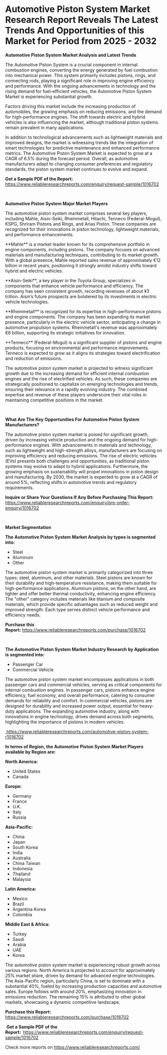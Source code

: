 <p><h1>Automotive Piston System Market Research Report Reveals The Latest Trends And Opportunities of this Market for Period from 2025 - 2032</h1></p><p><strong>Automotive Piston System Market Analysis and Latest Trends</strong></p>
<p><p>The Automotive Piston System is a crucial component in internal combustion engines, converting the energy generated by fuel combustion into mechanical power. This system primarily includes pistons, rings, and connecting rods, playing a significant role in improving engine efficiency and performance. With the ongoing advancements in technology and the rising demand for fuel-efficient vehicles, the Automotive Piston System Market is experiencing substantial growth. </p><p>Factors driving this market include the increasing production of automobiles, the growing emphasis on reducing emissions, and the demand for high-performance engines. The shift towards electric and hybrid vehicles is also influencing the market, although traditional piston systems remain prevalent in many applications. </p><p>In addition to technological advancements such as lightweight materials and improved designs, the market is witnessing trends like the integration of smart technologies for predictive maintenance and enhanced performance metrics. The Automotive Piston System Market is expected to grow at a CAGR of 6.5% during the forecast period. Overall, as automotive manufacturers adapt to changing consumer preferences and regulatory standards, the piston system market continues to evolve and expand.</p></p>
<p><strong>Get a Sample PDF of the Report:&nbsp;</strong> <a href="https://www.reliableresearchreports.com/enquiry/request-sample/1016702?utm_campaign=2957&utm_medium=2&utm_source=Github&utm_content=ia&utm_term=30032025&utm_id=automotive-piston-system">https://www.reliableresearchreports.com/enquiry/request-sample/1016702</a></p>
<p>&nbsp;</p>
<p><strong>Automotive Piston System Major Market Players</strong></p>
<p><p>The automotive piston system market comprises several key players, including Mahle, Aisin-Seiki, Rheinmetall, Hitachi, Tenneco (Federal-Mogul), KSPG, Shriram Pistons and Rings, and Arias Piston. These companies are recognized for their innovations in piston technology, lightweight materials, and performance enhancements.</p><p>**Mahle** is a market leader known for its comprehensive portfolio in engine components, including pistons. The company focuses on advanced materials and manufacturing techniques, contributing to its market growth. With a global presence, Mahle reported sales revenue of approximately €12 billion in recent years, positioning it strongly amidst industry shifts toward hybrid and electric vehicles.</p><p>**Aisin-Seiki**, a key player in the Toyota Group, specializes in components that enhance vehicle performance and efficiency. The company has seen consistent growth, recording revenues of about ¥3 trillion. Aisin’s future prospects are bolstered by its investments in electric vehicle technologies.</p><p>**Rheinmetall** is recognized for its expertise in high-performance pistons and engine components. The company has been expanding its market presence, particularly in the electric vehicle sector, anticipating a change in automotive propulsion systems. Rheinmetall's revenue was approximately €6 billion, supporting its strategic initiatives for innovation.</p><p>**Tenneco** (Federal-Mogul) is a significant supplier of pistons and engine products, focusing on environmental and performance improvements. Tenneco is expected to grow as it aligns its strategies toward electrification and reduction of emissions.</p><p>The automotive piston system market is projected to witness significant growth due to the increasing demand for efficient internal combustion engines and the rise of electrified vehicles. As such, these companies are strategically positioned to capitalize on emerging technologies and trends, ensuring their relevance in a rapidly evolving industry. The combined expertise and revenue of these players underscore their vital roles in maintaining competitive positions in the market.</p></p>
<p>&nbsp;</p>
<p><strong>What Are The Key Opportunities For Automotive Piston System Manufacturers?</strong></p>
<p><p>The automotive piston system market is poised for significant growth, driven by increasing vehicle production and the ongoing demand for high-performance engines. With advancements in materials and technology, such as lightweight and high-strength alloys, manufacturers are focusing on improving efficiency and reducing emissions. The rise of electric vehicles (EVs) presents both challenges and opportunities, as traditional piston systems may evolve to adapt to hybrid applications. Furthermore, the growing emphasis on sustainability will propel innovations in piston design and manufacturing. By 2030, the market is expected to grow at a CAGR of around 5%, reflecting shifts in automotive trends and regulatory requirements.</p></p>
<p><strong>Inquire or Share Your Questions If Any Before Purchasing This Report:</strong> <a href="https://www.reliableresearchreports.com/enquiry/pre-order-enquiry/1016702?utm_campaign=2957&utm_medium=2&utm_source=Github&utm_content=ia&utm_term=30032025&utm_id=automotive-piston-system">https://www.reliableresearchreports.com/enquiry/pre-order-enquiry/1016702</a></p>
<p>&nbsp;</p>
<p><strong>Market Segmentation</strong></p>
<p><strong>The Automotive Piston System Market Analysis by types is segmented into:</strong></p>
<p><ul><li>Steel</li><li>Aluminum</li><li>Other</li></ul></p>
<p><p>The automotive piston system market is primarily categorized into three types: steel, aluminum, and other materials. Steel pistons are known for their durability and high-temperature resistance, making them suitable for high-performance applications. Aluminum pistons, on the other hand, are lighter and offer better thermal conductivity, enhancing engine efficiency. The "other" category includes materials like titanium and composite materials, which provide specific advantages such as reduced weight and improved strength. Each type serves distinct vehicle performance and efficiency needs.</p></p>
<p><strong>Purchase this Report:&nbsp;</strong><a href="https://www.reliableresearchreports.com/purchase/1016702?utm_campaign=2957&utm_medium=2&utm_source=Github&utm_content=ia&utm_term=30032025&utm_id=automotive-piston-system">https://www.reliableresearchreports.com/purchase/1016702</a></p>
<p>&nbsp;</p>
<p><strong>The Automotive Piston System Market Industry Research by Application is segmented into:</strong></p>
<p><ul><li>Passenger Car</li><li>Commercial Vehicle</li></ul></p>
<p><p>The automotive piston system market encompasses applications in both passenger cars and commercial vehicles, serving as critical components for internal combustion engines. In passenger cars, pistons enhance engine efficiency, fuel economy, and overall performance, catering to consumer demands for reliability and comfort. In commercial vehicles, pistons are designed for durability and increased power output, essential for heavy-duty applications. The expanding automotive industry, along with innovations in engine technology, drives demand across both segments, highlighting the importance of pistons in modern vehicles.</p></p>
<p><a href="https://www.reliableresearchreports.com/automotive-piston-system-r1016702?utm_campaign=2957&utm_medium=2&utm_source=Github&utm_content=ia&utm_term=30032025&utm_id=automotive-piston-system">&nbsp;https://www.reliableresearchreports.com/automotive-piston-system-r1016702</a></p>
<p><strong>In terms of Region, the Automotive Piston System Market Players available by Region are:</strong></p>
<p>
    <p> <strong> North America: </strong>
        <ul>
            <li>United States</li>
            <li>Canada</li>
        </ul>
        </p> 
    <p> <strong> Europe: </strong>
        <ul>
            <li>Germany</li>
            <li>France</li>
            <li>U.K.</li>
            <li>Italy</li>
            <li>Russia</li>
        </ul>
        </p> 
    <p> <strong> Asia-Pacific: </strong>
        <ul>
            <li>China</li>
            <li>Japan</li>
            <li>South Korea</li>
            <li>India</li>
            <li>Australia</li>
            <li>China Taiwan</li>
            <li>Indonesia</li>
            <li>Thailand</li>
            <li>Malaysia</li>
        </ul>
        </p> 
    <p> <strong> Latin America: </strong>
        <ul>
            <li>Mexico</li>
            <li>Brazil</li>
            <li>Argentina Korea</li>
            <li>Colombia</li>
        </ul>
        </p> 
    <p> <strong> Middle East & Africa: </strong>
        <ul>
            <li>Turkey</li>
            <li>Saudi</li>
            <li>Arabia</li>
            <li>UAE</li>
            <li>Korea</li>
        </ul>
    </p>
    </p>
<p><p>The automotive piston system market is experiencing robust growth across various regions. North America is projected to account for approximately 25% market share, driven by demand for advanced engine technologies. The Asia-Pacific region, particularly China, is set to dominate with a substantial 40%, fueled by increasing production capacities and automotive sales. Europe follows with around 20%, emphasizing innovation in emissions reduction. The remaining 15% is attributed to other global markets, showcasing a dynamic competitive landscape.</p></p>
<p><strong>Purchase this Report: </strong><a href="https://www.reliableresearchreports.com/purchase/1016702?utm_campaign=2957&utm_medium=2&utm_source=Github&utm_content=ia&utm_term=30032025&utm_id=automotive-piston-system">https://www.reliableresearchreports.com/purchase/1016702</a></p>
<p>&nbsp;<strong>Get a Sample PDF of the Report:&nbsp;&nbsp;</strong><a href="https://www.reliableresearchreports.com/enquiry/request-sample/1016702?utm_campaign=2957&utm_medium=2&utm_source=Github&utm_content=ia&utm_term=30032025&utm_id=automotive-piston-system">https://www.reliableresearchreports.com/enquiry/request-sample/1016702</a></p>
<p><strong></strong></p>
<p>Check more reports on <a href="https://www.reliableresearchreports.com/?utm_campaign=2957&utm_medium=2&utm_source=Github&utm_content=ia&utm_term=30032025&utm_id=automotive-piston-system">https://www.reliableresearchreports.com/</a></p>